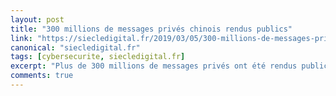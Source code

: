 ```yaml
---
layout: post
title: "300 millions de messages privés chinois rendus publics"
link: "https://siecledigital.fr/2019/03/05/300-millions-de-messages-prives-chinois-rendus-publics/"
canonical: "siecledigital.fr"
tags: [cybersecurite, siecledigital.fr]
excerpt: "Plus de 300 millions de messages privés ont été rendus publics, samedi dernier. Ces messages proviendraient d'applications ultras populaires en Chine, comme WeChat ou encore QQ."
comments: true
---
```

